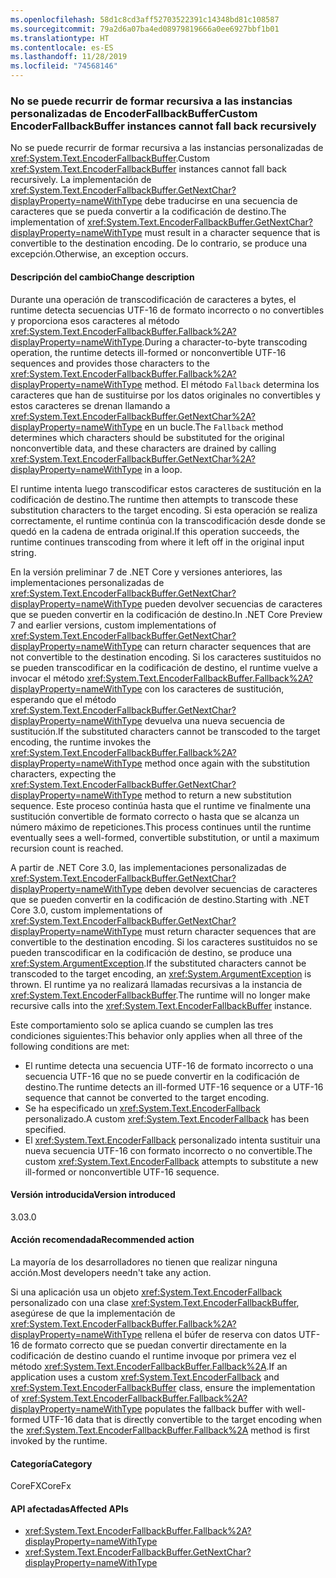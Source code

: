 ```yaml
---
ms.openlocfilehash: 58d1c8cd3aff52703522391c14348bd81c108587
ms.sourcegitcommit: 79a2d6a07ba4ed08979819666a0ee6927bbf1b01
ms.translationtype: HT
ms.contentlocale: es-ES
ms.lasthandoff: 11/28/2019
ms.locfileid: "74568146"
---
```

### <a name="custom-encoderfallbackbuffer-instances-cannot-fall-back-recursively"></a><span data-ttu-id="afff3-101">No se puede recurrir de formar recursiva a las instancias personalizadas de EncoderFallbackBuffer</span><span class="sxs-lookup"><span data-stu-id="afff3-101">Custom EncoderFallbackBuffer instances cannot fall back recursively</span></span>

<span data-ttu-id="afff3-102">No se puede recurrir de formar recursiva a las instancias personalizadas de <xref:System.Text.EncoderFallbackBuffer>.</span><span class="sxs-lookup"><span data-stu-id="afff3-102">Custom <xref:System.Text.EncoderFallbackBuffer> instances cannot fall back recursively.</span></span> <span data-ttu-id="afff3-103">La implementación de <xref:System.Text.EncoderFallbackBuffer.GetNextChar?displayProperty=nameWithType> debe traducirse en una secuencia de caracteres que se pueda convertir a la codificación de destino.</span><span class="sxs-lookup"><span data-stu-id="afff3-103">The implementation of <xref:System.Text.EncoderFallbackBuffer.GetNextChar?displayProperty=nameWithType> must result in a character sequence that is convertible to the destination encoding.</span></span> <span data-ttu-id="afff3-104">De lo contrario, se produce una excepción.</span><span class="sxs-lookup"><span data-stu-id="afff3-104">Otherwise, an exception occurs.</span></span>

#### <a name="change-description"></a><span data-ttu-id="afff3-105">Descripción del cambio</span><span class="sxs-lookup"><span data-stu-id="afff3-105">Change description</span></span>

<span data-ttu-id="afff3-106">Durante una operación de transcodificación de caracteres a bytes, el runtime detecta secuencias UTF-16 de formato incorrecto o no convertibles y proporciona esos caracteres al método <xref:System.Text.EncoderFallbackBuffer.Fallback%2A?displayProperty=nameWithType>.</span><span class="sxs-lookup"><span data-stu-id="afff3-106">During a character-to-byte transcoding operation, the runtime detects ill-formed or nonconvertible UTF-16 sequences and provides those characters to the <xref:System.Text.EncoderFallbackBuffer.Fallback%2A?displayProperty=nameWithType> method.</span></span> <span data-ttu-id="afff3-107">El método `Fallback` determina los caracteres que han de sustituirse por los datos originales no convertibles y estos caracteres se drenan llamando a <xref:System.Text.EncoderFallbackBuffer.GetNextChar%2A?displayProperty=nameWithType> en un bucle.</span><span class="sxs-lookup"><span data-stu-id="afff3-107">The `Fallback` method determines which characters should be substituted for the original nonconvertible data, and these characters are drained by calling <xref:System.Text.EncoderFallbackBuffer.GetNextChar%2A?displayProperty=nameWithType> in a loop.</span></span>

<span data-ttu-id="afff3-108">El runtime intenta luego transcodificar estos caracteres de sustitución en la codificación de destino.</span><span class="sxs-lookup"><span data-stu-id="afff3-108">The runtime then attempts to transcode these substitution characters to the target encoding.</span></span> <span data-ttu-id="afff3-109">Si esta operación se realiza correctamente, el runtime continúa con la transcodificación desde donde se quedó en la cadena de entrada original.</span><span class="sxs-lookup"><span data-stu-id="afff3-109">If this operation succeeds, the runtime continues transcoding from where it left off in the original input string.</span></span>

<span data-ttu-id="afff3-110">En la versión preliminar 7 de .NET Core y versiones anteriores, las implementaciones personalizadas de <xref:System.Text.EncoderFallbackBuffer.GetNextChar?displayProperty=nameWithType> pueden devolver secuencias de caracteres que se pueden convertir en la codificación de destino.</span><span class="sxs-lookup"><span data-stu-id="afff3-110">In .NET Core Preview 7 and earlier versions, custom implementations of <xref:System.Text.EncoderFallbackBuffer.GetNextChar?displayProperty=nameWithType> can return character sequences that are not convertible to the destination encoding.</span></span> <span data-ttu-id="afff3-111">Si los caracteres sustituidos no se pueden transcodificar en la codificación de destino, el runtime vuelve a invocar el método <xref:System.Text.EncoderFallbackBuffer.Fallback%2A?displayProperty=nameWithType> con los caracteres de sustitución, esperando que el método <xref:System.Text.EncoderFallbackBuffer.GetNextChar?displayProperty=nameWithType> devuelva una nueva secuencia de sustitución.</span><span class="sxs-lookup"><span data-stu-id="afff3-111">If the substituted characters cannot be transcoded to the target encoding, the runtime invokes the <xref:System.Text.EncoderFallbackBuffer.Fallback%2A?displayProperty=nameWithType> method once again with the substitution characters, expecting the <xref:System.Text.EncoderFallbackBuffer.GetNextChar?displayProperty=nameWithType> method to return a new substitution sequence.</span></span> <span data-ttu-id="afff3-112">Este proceso continúa hasta que el runtime ve finalmente una sustitución convertible de formato correcto o hasta que se alcanza un número máximo de repeticiones.</span><span class="sxs-lookup"><span data-stu-id="afff3-112">This process continues until the runtime eventually sees a well-formed, convertible substitution, or until a maximum recursion count is reached.</span></span>

<span data-ttu-id="afff3-113">A partir de .NET Core 3.0, las implementaciones personalizadas de <xref:System.Text.EncoderFallbackBuffer.GetNextChar?displayProperty=nameWithType> deben devolver secuencias de caracteres que se pueden convertir en la codificación de destino.</span><span class="sxs-lookup"><span data-stu-id="afff3-113">Starting with .NET Core 3.0, custom implementations of <xref:System.Text.EncoderFallbackBuffer.GetNextChar?displayProperty=nameWithType> must return character sequences that are convertible to the destination encoding.</span></span> <span data-ttu-id="afff3-114">Si los caracteres sustituidos no se pueden transcodificar en la codificación de destino, se produce una <xref:System.ArgumentException>.</span><span class="sxs-lookup"><span data-stu-id="afff3-114">If the substituted characters cannot be transcoded to the target encoding, an <xref:System.ArgumentException> is thrown.</span></span> <span data-ttu-id="afff3-115">El runtime ya no realizará llamadas recursivas a la instancia de <xref:System.Text.EncoderFallbackBuffer>.</span><span class="sxs-lookup"><span data-stu-id="afff3-115">The runtime will no longer make recursive calls into the <xref:System.Text.EncoderFallbackBuffer> instance.</span></span>

<span data-ttu-id="afff3-116">Este comportamiento solo se aplica cuando se cumplen las tres condiciones siguientes:</span><span class="sxs-lookup"><span data-stu-id="afff3-116">This behavior only applies when all three of the following conditions are met:</span></span>

- <span data-ttu-id="afff3-117">El runtime detecta una secuencia UTF-16 de formato incorrecto o una secuencia UTF-16 que no se puede convertir en la codificación de destino.</span><span class="sxs-lookup"><span data-stu-id="afff3-117">The runtime detects an ill-formed UTF-16 sequence or a UTF-16 sequence that cannot be converted to the target encoding.</span></span>
- <span data-ttu-id="afff3-118">Se ha especificado un <xref:System.Text.EncoderFallback> personalizado.</span><span class="sxs-lookup"><span data-stu-id="afff3-118">A custom <xref:System.Text.EncoderFallback> has been specified.</span></span>
- <span data-ttu-id="afff3-119">El <xref:System.Text.EncoderFallback> personalizado intenta sustituir una nueva secuencia UTF-16 con formato incorrecto o no convertible.</span><span class="sxs-lookup"><span data-stu-id="afff3-119">The custom <xref:System.Text.EncoderFallback> attempts to substitute a new ill-formed or nonconvertible UTF-16 sequence.</span></span>

#### <a name="version-introduced"></a><span data-ttu-id="afff3-120">Versión introducida</span><span class="sxs-lookup"><span data-stu-id="afff3-120">Version introduced</span></span>

<span data-ttu-id="afff3-121">3.0</span><span class="sxs-lookup"><span data-stu-id="afff3-121">3.0</span></span>

#### <a name="recommended-action"></a><span data-ttu-id="afff3-122">Acción recomendada</span><span class="sxs-lookup"><span data-stu-id="afff3-122">Recommended action</span></span>

<span data-ttu-id="afff3-123">La mayoría de los desarrolladores no tienen que realizar ninguna acción.</span><span class="sxs-lookup"><span data-stu-id="afff3-123">Most developers needn't take any action.</span></span>

<span data-ttu-id="afff3-124">Si una aplicación usa un objeto <xref:System.Text.EncoderFallback> personalizado con una clase <xref:System.Text.EncoderFallbackBuffer>, asegúrese de que la implementación de <xref:System.Text.EncoderFallbackBuffer.Fallback%2A?displayProperty=nameWithType> rellena el búfer de reserva con datos UTF-16 de formato correcto que se puedan convertir directamente en la codificación de destino cuando el runtime invoque por primera vez el método <xref:System.Text.EncoderFallbackBuffer.Fallback%2A>.</span><span class="sxs-lookup"><span data-stu-id="afff3-124">If an application uses a custom <xref:System.Text.EncoderFallback> and <xref:System.Text.EncoderFallbackBuffer> class, ensure the implementation of <xref:System.Text.EncoderFallbackBuffer.Fallback%2A?displayProperty=nameWithType> populates the fallback buffer with well-formed UTF-16 data that is directly convertible to the target encoding when the <xref:System.Text.EncoderFallbackBuffer.Fallback%2A> method is first invoked by the runtime.</span></span>

#### <a name="category"></a><span data-ttu-id="afff3-125">Categoría</span><span class="sxs-lookup"><span data-stu-id="afff3-125">Category</span></span>

<span data-ttu-id="afff3-126">CoreFX</span><span class="sxs-lookup"><span data-stu-id="afff3-126">CoreFx</span></span>

#### <a name="affected-apis"></a><span data-ttu-id="afff3-127">API afectadas</span><span class="sxs-lookup"><span data-stu-id="afff3-127">Affected APIs</span></span>

- <xref:System.Text.EncoderFallbackBuffer.Fallback%2A?displayProperty=nameWithType>
- <xref:System.Text.EncoderFallbackBuffer.GetNextChar?displayProperty=nameWithType>

<!--

### Affected APIs

- `Overload:System.Text.EncoderFallbackBuffer.Fallback`
- `M:System.Text.EncoderFallbackBuffer.GetNextChar`

-->
